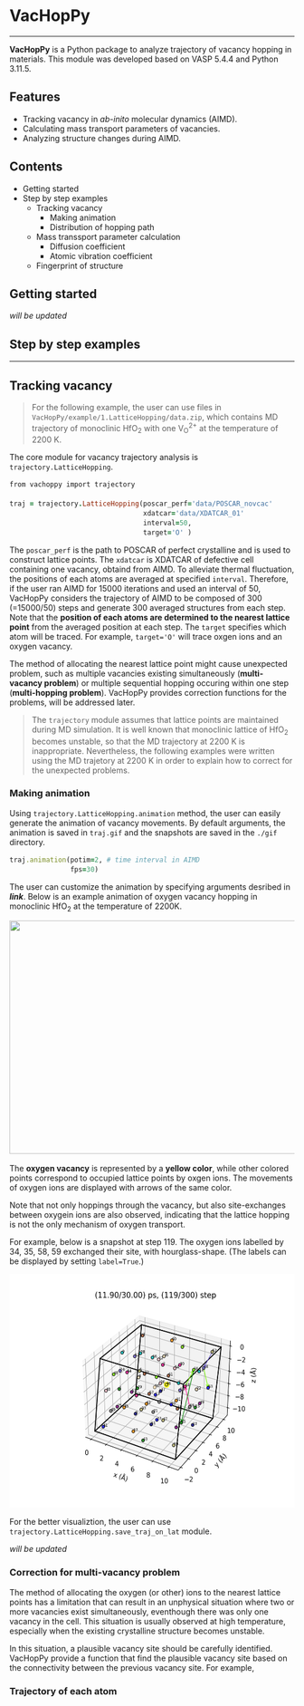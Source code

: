 # VacHopPy 
---
**VacHopPy** is a Python package to analyze trajectory of vacancy hopping in materials. This module was developed based on VASP 5.4.4 and Python 3.11.5.

## Features
* Tracking vacancy in *ab-inito* molecular dynamics (AIMD).
* Calculating mass transport parameters of vacancies.
* Analyzing structure changes during AIMD.

## Contents
* Getting started
* Step by step examples
  * Tracking vacancy
    * Making animation
    * Distribution of hopping path
  * Mass transsport parameter calculation
    * Diffusion coefficient 
    * Atomic vibration coefficient
  * Fingerprint of structure
  
## Getting started
*will be updated*

## Step by step examples
---
## Tracking vacancy
>  For the following example, the user can use files in `VacHopPy/example/1.LatticeHopping/data.zip`, which contains MD trajectory of monoclinic HfO<SUB>2</SUB> with one V<SUB>O</SUB><SUP>2+</SUP> at the temperature of 2200 K. 

The core module for vacancy trajectory analysis is `trajectory.LatticeHopping`.
```ruby
from vachoppy import trajectory

traj = trajectory.LatticeHopping(poscar_perf='data/POSCAR_novcac'
                                 xdatcar='data/XDATCAR_01'
                                 interval=50, 
                                 target='O' )
```
The `poscar_perf` is the path to POSCAR  of perfect crystalline and is used to construct lattice points. The `xdatcar` is XDATCAR of defective cell containing one vacancy, obtaind from AIMD. To alleviate thermal fluctuation, the positions of each atoms are averaged at specified `interval`. Therefore, if the user ran AIMD for 15000 iterations and used an interval of 50, VacHopPy considers the trajectory of AIMD to be composed of 300 (=15000/50) steps and generate 300 averaged structures from each step. Note that the **position of each atoms are determined to the nearest lattice point** from the averaged position at each step. The `target` specifies which atom will be traced. For example, `target='O'` will trace oxgen ions and an oxygen vacancy.

The method of allocating the nearest lattice point might cause unexpected problem, such as multiple vacancies existing simultaneously (**multi-vacancy problem**) or multiple sequential hopping occuring within one step (**multi-hopping problem**). VacHopPy provides correction functions for the problems, will be addressed later.

> The `trajectory` module assumes that lattice points are maintained during MD simulation. It is well known that monoclinic lattice of HfO<SUB>2</SUB> becomes unstable, so that the MD trajectory at 2200 K is inappropriate. Nevertheless, the following examples were written using the MD trajetory at 2200 K in order to explain how to correct for the unexpected problems.


### Making animation
Using `trajectory.LatticeHopping.animation` method, the user can easily generate the animation of vacancy movements. By default arguments, the animation is saved in `traj.gif` and the snapshots are saved in the `./gif` directory.
```ruby
traj.animation(potim=2, # time interval in AIMD
               fps=30)
```
The user can customize the animation by specifying arguments desribed in ***link***. Below is an example animation of oxygen vacancy hopping in monoclinic HfO<SUB>2</SUB> at the temperature of 2200K.
<div align=center>
<p>
    <img src="./imgs/traj.gif" width="550" height="412" />
</p>
</div>

The **oxygen vacancy** is represented by a **yellow color**, while other colored points correspond to occupied lattice points by oxgen ions. The movements of oxygen ions are displayed with arrows of the same color.

Note that not only hoppings through the vacancy, but also site-exchanges between oxygein ions are also observed, indicating that the lattice hopping is not the only mechanism of oxygen transport.

For example, below is a snapshot at step 119. The oxygen ions labelled by 34, 35, 58, 59 exchanged their site, with hourglass-shape. (The labels can be displayed by setting `label=True`.)

<div align=center>
<p>
    <img src="./imgs/snapshot_119.png" width="550" height="412" />
</p>
</div>

For the better visualiztion, the user can use `trajectory.LatticeHopping.save_traj_on_lat` module.


*will be updated*


### Correction for multi-vacancy problem
The method of allocating the oxygen (or other) ions to the nearest lattice points has a limitation that can result in an unphysical situation where two or more vacancies exist simultaneously, eventhough there was only one vacancy in the cell. This situation is usually observed at high temperature, especially when the existing crystalline structure becomes unstable. 

In this situation, a plausible vacancy site should be carefully identified. VacHopPy provide a function that find the plausible vacancy site based on the connectivity between the previous vacancy site. For example, 

### Trajectory of each atom


